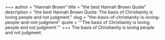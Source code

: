 +++
author = "Hannah Brown"
title = "the best Hannah Brown Quote"
description = "the best Hannah Brown Quote: The basis of Christianity is loving people and not judgment."
slug = "the-basis-of-christianity-is-loving-people-and-not-judgment"
quote = '''The basis of Christianity is loving people and not judgment.'''
+++
The basis of Christianity is loving people and not judgment.
